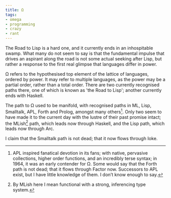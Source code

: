 ```yaml
---
title: Ω
tags:
- omega
- programming
- crazy
- rant
---
```

The Road to Lisp is a hard one, and it currently ends in an inhospitable swamp.  What many do not seem to say is that the fundamental impulse that drives an aspirant along the road is not some actual seeking after Lisp, but rather a response to the first real glimpse that languages differ in power.

Ω refers to the hypothesised top element of the lattice of languages, ordered by power. It may refer to multiple languages, as the power may be a partial order, rather than a total order. There are two currently recognised paths there, one of which is known as 'the Road to Lisp'; another currently ends with Haskell.

The path to Ω used to be manifold, with recognised paths in ML, Lisp, Smalltalk, APL, Forth and Prolog, amongst many others[^1]. Only two seem to have made it to the current day with the lustre of their past promise intact; the MLish[^2] path, which leads now through Haskell, and the Lisp path, which leads now through Arc.

I claim that the Smalltalk path is not dead; that it now flows through Ioke.

[^1]: APL inspired fanatical devotion in its fans; with native, pervasive collections, higher order functions, and an incredibly terse syntax; in 1964, it was an early contender for Ω. Some would say that the Forth path is not dead; that it flows through Factor now. Successors to APL exist, but I have little knowledge of them. I don&#8217;t know enough to say.
[^2]: By MLish here I mean functional with a strong, inferencing type system.
